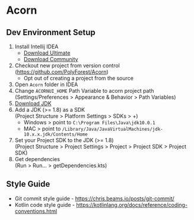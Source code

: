 # Acorn

## Dev Environment Setup
1. Install Intellij IDEA
    - [Download Ultimate](https://www.jetbrains.com/idea/download/download-thanks.html?platform=mac)
    - [Download Community](https://www.jetbrains.com/idea/download/download-thanks.html?platform=mac&code=IIC)
2. Checkout new project from version control  
   (https://github.com/PolyForest/Acorn)
    - Opt out of creating a project from the source
3. Open `Acorn` folder in IDEA
4. Change `ACORNUI_HOME` Path Variable to acorn project path  
   (Settings/Preferences > Appearance & Behavior > Path Variables)
5. [Download JDK](http://www.oracle.com/technetwork/java/javase/downloads/jre10-downloads-4417026.html)
6. Add a JDK (>= 1.8) as a SDK  
   (Project Structure > Platform Settings > SDKs > +)
    - Windows > point to `C:\Program Files\Java\jdk10.0.1`
    - MAC > point to `/Library/Java/JavaVirtualMachines/jdk-10.x.x.jdk/Contents/Home`
7. Set your Project SDK to the JDK (>= 1.8)  
   (Project Structure > Project Settings > Project > Project SDK > Project SDK)
8. Get dependencies  
   (Run > Run… > getDependencies.kts)

## Style Guide
- Git commit style guide - https://chris.beams.io/posts/git-commit/
- Kotlin code style guide - https://kotlinlang.org/docs/reference/coding-conventions.html
